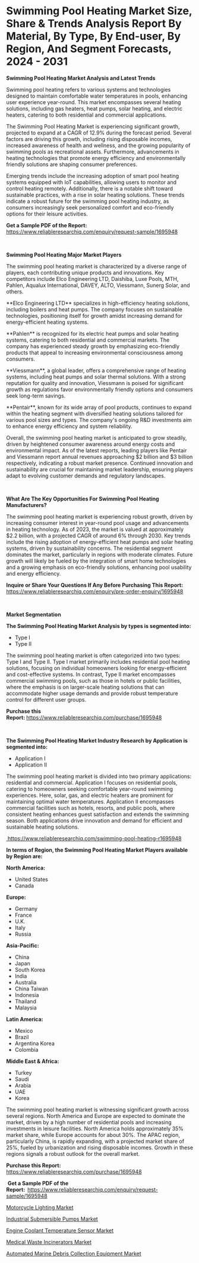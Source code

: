 <p><h1>Swimming Pool Heating Market Size, Share & Trends Analysis Report By Material, By Type, By End-user, By Region, And Segment Forecasts, 2024 - 2031</h1></p><p><strong>Swimming Pool Heating Market Analysis and Latest Trends</strong></p>
<p><p>Swimming pool heating refers to various systems and technologies designed to maintain comfortable water temperatures in pools, enhancing user experience year-round. This market encompasses several heating solutions, including gas heaters, heat pumps, solar heating, and electric heaters, catering to both residential and commercial applications. </p><p>The Swimming Pool Heating Market is experiencing significant growth, projected to expand at a CAGR of 12.9% during the forecast period. Several factors are driving this growth, including rising disposable incomes, increased awareness of health and wellness, and the growing popularity of swimming pools as recreational assets. Furthermore, advancements in heating technologies that promote energy efficiency and environmentally friendly solutions are shaping consumer preferences. </p><p>Emerging trends include the increasing adoption of smart pool heating systems equipped with IoT capabilities, allowing users to monitor and control heating remotely. Additionally, there is a notable shift toward sustainable practices, with a rise in solar heating solutions. These trends indicate a robust future for the swimming pool heating industry, as consumers increasingly seek personalized comfort and eco-friendly options for their leisure activities.</p></p>
<p><strong>Get a Sample PDF of the Report:&nbsp;</strong> <a href="https://www.reliableresearchiq.com/enquiry/request-sample/1695948?utm_campaign=1123&utm_medium=2&utm_source=Github&utm_content=ia&utm_term=19102024&utm_id=swimming-pool-heating">https://www.reliableresearchiq.com/enquiry/request-sample/1695948</a></p>
<p>&nbsp;</p>
<p><strong>Swimming Pool Heating Major Market Players</strong></p>
<p><p>The swimming pool heating market is characterized by a diverse range of players, each contributing unique products and innovations. Key competitors include Elco Engineering LTD, Daishiba, Luxe Pools, MTH, Pahlen, Aqualux International, DAVEY, ALTO, Viessmann, Sunerg Solar, and others. </p><p>**Elco Engineering LTD** specializes in high-efficiency heating solutions, including boilers and heat pumps. The company focuses on sustainable technologies, positioning itself for growth amidst increasing demand for energy-efficient heating systems. </p><p>**Pahlen** is recognized for its electric heat pumps and solar heating systems, catering to both residential and commercial markets. The company has experienced steady growth by emphasizing eco-friendly products that appeal to increasing environmental consciousness among consumers.</p><p>**Viessmann**, a global leader, offers a comprehensive range of heating systems, including heat pumps and solar thermal solutions. With a strong reputation for quality and innovation, Viessmann is poised for significant growth as regulations favor environmentally friendly options and consumers seek long-term savings.</p><p>**Pentair**, known for its wide array of pool products, continues to expand within the heating segment with diversified heating solutions tailored for various pool sizes and types. The company's ongoing R&D investments aim to enhance energy efficiency and system reliability.</p><p>Overall, the swimming pool heating market is anticipated to grow steadily, driven by heightened consumer awareness around energy costs and environmental impact. As of the latest reports, leading players like Pentair and Viessmann report annual revenues approaching $2 billion and $3 billion respectively, indicating a robust market presence. Continued innovation and sustainability are crucial for maintaining market leadership, ensuring players adapt to evolving customer demands and regulatory landscapes.</p></p>
<p>&nbsp;</p>
<p><strong>What Are The Key Opportunities For Swimming Pool Heating Manufacturers?</strong></p>
<p><p>The swimming pool heating market is experiencing robust growth, driven by increasing consumer interest in year-round pool usage and advancements in heating technology. As of 2023, the market is valued at approximately $2.2 billion, with a projected CAGR of around 6% through 2030. Key trends include the rising adoption of energy-efficient heat pumps and solar heating systems, driven by sustainability concerns. The residential segment dominates the market, particularly in regions with moderate climates. Future growth will likely be fueled by the integration of smart home technologies and a growing emphasis on eco-friendly solutions, enhancing pool usability and energy efficiency.</p></p>
<p><strong>Inquire or Share Your Questions If Any Before Purchasing This Report:</strong> <a href="https://www.reliableresearchiq.com/enquiry/pre-order-enquiry/1695948?utm_campaign=1123&utm_medium=2&utm_source=Github&utm_content=ia&utm_term=19102024&utm_id=swimming-pool-heating">https://www.reliableresearchiq.com/enquiry/pre-order-enquiry/1695948</a></p>
<p>&nbsp;</p>
<p><strong>Market Segmentation</strong></p>
<p><strong>The Swimming Pool Heating Market Analysis by types is segmented into:</strong></p>
<p><ul><li>Type I</li><li>Type II</li></ul></p>
<p><p>The swimming pool heating market is often categorized into two types: Type I and Type II. Type I market primarily includes residential pool heating solutions, focusing on individual homeowners looking for energy-efficient and cost-effective systems. In contrast, Type II market encompasses commercial swimming pools, such as those in hotels or public facilities, where the emphasis is on larger-scale heating solutions that can accommodate higher usage demands and provide robust temperature control for different user groups.</p></p>
<p><strong>Purchase this Report:&nbsp;</strong><a href="https://www.reliableresearchiq.com/purchase/1695948?utm_campaign=1123&utm_medium=2&utm_source=Github&utm_content=ia&utm_term=19102024&utm_id=swimming-pool-heating">https://www.reliableresearchiq.com/purchase/1695948</a></p>
<p>&nbsp;</p>
<p><strong>The Swimming Pool Heating Market Industry Research by Application is segmented into:</strong></p>
<p><ul><li>Application I</li><li>Application II</li></ul></p>
<p><p>The swimming pool heating market is divided into two primary applications: residential and commercial. Application I focuses on residential pools, catering to homeowners seeking comfortable year-round swimming experiences. Here, solar, gas, and electric heaters are prominent for maintaining optimal water temperatures. Application II encompasses commercial facilities such as hotels, resorts, and public pools, where consistent heating enhances guest satisfaction and extends the swimming season. Both applications drive innovation and demand for efficient and sustainable heating solutions.</p></p>
<p><a href="https://www.reliableresearchiq.com/swimming-pool-heating-r1695948?utm_campaign=1123&utm_medium=2&utm_source=Github&utm_content=ia&utm_term=19102024&utm_id=swimming-pool-heating">&nbsp;https://www.reliableresearchiq.com/swimming-pool-heating-r1695948</a></p>
<p><strong>In terms of Region, the Swimming Pool Heating Market Players available by Region are:</strong></p>
<p>
    <p> <strong> North America: </strong>
        <ul>
            <li>United States</li>
            <li>Canada</li>
        </ul>
        </p> 
    <p> <strong> Europe: </strong>
        <ul>
            <li>Germany</li>
            <li>France</li>
            <li>U.K.</li>
            <li>Italy</li>
            <li>Russia</li>
        </ul>
        </p> 
    <p> <strong> Asia-Pacific: </strong>
        <ul>
            <li>China</li>
            <li>Japan</li>
            <li>South Korea</li>
            <li>India</li>
            <li>Australia</li>
            <li>China Taiwan</li>
            <li>Indonesia</li>
            <li>Thailand</li>
            <li>Malaysia</li>
        </ul>
        </p> 
    <p> <strong> Latin America: </strong>
        <ul>
            <li>Mexico</li>
            <li>Brazil</li>
            <li>Argentina Korea</li>
            <li>Colombia</li>
        </ul>
        </p> 
    <p> <strong> Middle East & Africa: </strong>
        <ul>
            <li>Turkey</li>
            <li>Saudi</li>
            <li>Arabia</li>
            <li>UAE</li>
            <li>Korea</li>
        </ul>
    </p>
    </p>
<p><p>The swimming pool heating market is witnessing significant growth across several regions. North America and Europe are expected to dominate the market, driven by a high number of residential pools and increasing investments in leisure facilities. North America holds approximately 35% market share, while Europe accounts for about 30%. The APAC region, particularly China, is rapidly expanding, with a projected market share of 25%, fueled by urbanization and rising disposable incomes. Growth in these regions signals a robust outlook for the overall market.</p></p>
<p><strong>Purchase this Report: </strong><a href="https://www.reliableresearchiq.com/purchase/1695948?utm_campaign=1123&utm_medium=2&utm_source=Github&utm_content=ia&utm_term=19102024&utm_id=swimming-pool-heating">https://www.reliableresearchiq.com/purchase/1695948</a></p>
<p>&nbsp;<strong>Get a Sample PDF of the Report:&nbsp;&nbsp;</strong><a href="https://www.reliableresearchiq.com/enquiry/request-sample/1695948?utm_campaign=1123&utm_medium=2&utm_source=Github&utm_content=ia&utm_term=19102024&utm_id=swimming-pool-heating">https://www.reliableresearchiq.com/enquiry/request-sample/1695948</a></p>
<p><strong></strong></p>
<p><p><a href="https://www.linkedin.com/pulse/global-motorcycle-lighting-market-landscape-future-trends-strategic-m1rxf?utm_campaign=1123&utm_medium=2&utm_source=Github&utm_content=ia&utm_term=19102024&utm_id=swimming-pool-heating">Motorcycle Lighting Market</a></p><p><a href="https://www.linkedin.com/pulse/industrial-submersible-pumps-market-velocity-105-cagr-trajectory-xxj4f?utm_campaign=1123&utm_medium=2&utm_source=Github&utm_content=ia&utm_term=19102024&utm_id=swimming-pool-heating">Industrial Submersible Pumps Market</a></p><p><a href="https://issuu.com/reportprime-2/docs/engine-coolant-temperature-sensor-m_4bc350b883cd81?utm_campaign=1123&utm_medium=2&utm_source=Github&utm_content=ia&utm_term=19102024&utm_id=swimming-pool-heating">Engine Coolant Temperature Sensor Market</a></p><p><a href="https://github.com/brittroma9i/Market-Research-Report-List-1/blob/main/medical-waste-incinerators-market.md?utm_campaign=1123&utm_medium=2&utm_source=Github&utm_content=ia&utm_term=19102024&utm_id=swimming-pool-heating">Medical Waste Incinerators Market</a></p><p><a href="https://github.com/eleanore16mal/Market-Research-Report-List-1/blob/main/automated-marine-debris-collection-equipment-market.md?utm_campaign=1123&utm_medium=2&utm_source=Github&utm_content=ia&utm_term=19102024&utm_id=swimming-pool-heating">Automated Marine Debris Collection Equipment Market</a></p></p>